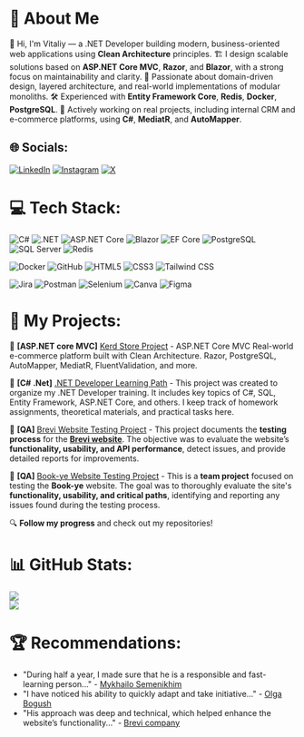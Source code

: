 # 💫 About Me
👋 Hi, I'm Vitaliy — a .NET Developer building modern, business-oriented web applications using **Clean Architecture** principles.
🏗 I design scalable solutions based on **ASP.NET Core MVC**, **Razor**, and **Blazor**, with a strong focus on maintainability and clarity.
🧩 Passionate about domain-driven design, layered architecture, and real-world implementations of modular monoliths.
🛠 Experienced with **Entity Framework Core**, **Redis**, **Docker**, **PostgreSQL**.
📁 Actively working on real projects, including internal CRM and e-commerce platforms, using **C#**, **MediatR**, and **AutoMapper**.



## 🌐 Socials:
[![LinkedIn](https://img.shields.io/badge/LinkedIn-%230077B5.svg?logo=linkedin&logoColor=white)](https://linkedin.com/in/https://www.linkedin.com/in/vitaliythupin/)  [![Instagram](https://img.shields.io/badge/Instagram-%23E4405F.svg?logo=Instagram&logoColor=white)](https://instagram.com/https://www.instagram.com/vitalii_tsiupin?igsh=dzl6eDM3OWozbHBs) [![X](https://img.shields.io/badge/X-black.svg?logo=X&logoColor=white)](https://x.com/Vitalii_DotNet) 


# 💻 Tech Stack:
<!-- C# / .NET -->
![C#](https://img.shields.io/badge/C%23-239120?style=plastic&logo=csharp&logoColor=white)
![.NET](https://img.shields.io/badge/.NET-512BD4?style=plastic&logo=dotnet&logoColor=white)
![ASP.NET Core](https://img.shields.io/badge/ASP.NET-512BD4?style=plastic&logo=dotnet&logoColor=white)
![Blazor](https://img.shields.io/badge/Blazor-512BD4?style=plastic&logo=dotnet&logoColor=white)
![EF Core](https://img.shields.io/badge/EF_Core-512BD4?style=plastic&logo=dotnet&logoColor=white)
![PostgreSQL](https://img.shields.io/badge/PostgreSQL-336791?style=plastic&logo=postgresql&logoColor=white)
![SQL Server](https://img.shields.io/badge/SQL_Server-CC2927?style=plastic&logo=microsoftsqlserver&logoColor=white)
![Redis](https://img.shields.io/badge/Redis-DD0031?style=plastic&logo=redis&logoColor=white)

![Docker](https://img.shields.io/badge/Docker-2496ED?style=plastic&logo=docker&logoColor=white)
![GitHub](https://img.shields.io/badge/GitHub-181717?style=plastic&logo=github&logoColor=white)
![HTML5](https://img.shields.io/badge/HTML5-E34F26?style=plastic&logo=html5&logoColor=white)
![CSS3](https://img.shields.io/badge/CSS3-1572B6?style=plastic&logo=css3&logoColor=white)
![Tailwind CSS](https://img.shields.io/badge/Tailwind_CSS-38B2AC?style=plastic&logo=tailwindcss&logoColor=white)

![Jira](https://img.shields.io/badge/Jira-0052CC?style=plastic&logo=jira&logoColor=white)
![Postman](https://img.shields.io/badge/Postman-FF6C37?style=plastic&logo=postman&logoColor=white)
![Selenium](https://img.shields.io/badge/Selenium-43B02A?style=plastic&logo=selenium&logoColor=white)
![Canva](https://img.shields.io/badge/Canva-%2300C4CC.svg?style=plastic&logo=Canva&logoColor=white)
![Figma](https://img.shields.io/badge/Figma-F24E1E?style=plastic&logo=figma&logoColor=white)
<!-- Frontend -->


<!-- Testing -->

<!-- ![NUnit](https://img.shields.io/badge/NUnit-800000?style=for-the-badge&logo=nunit&logoColor=white) -->



</p>


# 🚀 My Projects: 
📌 **[ASP.NET core MVC]** [Kerd Store Project](https://github.com/users/Weretik/projects/7)  - ASP.NET Core MVC  Real-world e-commerce platform built with Clean Architecture. Razor, PostgreSQL, AutoMapper, MediatR, FluentValidation, and more.

📌 **[C# .Net]** [.NET Developer Learning Path](https://github.com/users/Weretik/projects/4)  - This project was created to organize my .NET Developer training. It includes key topics of C#, SQL, Entity Framework, ASP.NET Core, and others. I keep track of homework assignments, theoretical materials, and practical tasks here.

📌 **[QA]** [Brevi Website Testing Project](https://github.com/users/Weretik/projects/6)  - This project documents the **testing process** for the **[Brevi website](https://brevi.com.ua/)**. The objective was to evaluate the website’s **functionality, usability, and API performance**, detect issues, and provide detailed reports for improvements. 

📌 **[QA]** [Book-ye Website Testing Project](https://github.com/users/Weretik/projects/5)  - This is a **team project** focused on testing the **Book-ye** website. The goal was to thoroughly evaluate the site's **functionality, usability, and critical paths**, identifying and reporting any issues found during the testing process.


🔍 **Follow my progress** and check out my repositories!  


# 📊 GitHub Stats:
![](https://github-readme-stats.vercel.app/api?username=Weretik&theme=dark&hide_border=false&include_all_commits=true&count_private=true)<br/>
![](https://nirzak-streak-stats.vercel.app/?user=Weretik&theme=dark&hide_border=false)<br/>

<!--
![](https://github-readme-stats.vercel.app/api/top-langs/?username=Weretik&theme=dark&hide_border=false&include_all_commits=false&count_private=false&layout=compact)

### 🔝 Top Contributed Repo
![](https://github-contributor-stats.vercel.app/api?username=Weretik&limit=5&theme=github_dark&combine_all_yearly_contributions=true)

-->

# 🏆 Recommendations:
- "During half a year, I made sure that he is a responsible and fast-learning person..." - [Mykhailo Semenikhim](https://www.linkedin.com/in/vitaliythupin/)
- "I have noticed his ability to quickly adapt and take initiative..." - [Olga Bogush](https://github.com/Weretik/Portfolio-QA-Engineer/blob/main/Recommendations/Recommendation%20from%20Olha%20Bohush%20(Kedr%2C%20Doorios).pdf)
- "His approach was deep and technical, which helped enhance the website’s functionality..." - [Brevi company](https://github.com/Weretik/Portfolio-QA-Engineer/blob/main/Recommendations/Recommendation%20from%20Yulia%20Sogokon%20(Brevi).pdf)





